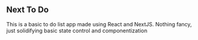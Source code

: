 ## Next To Do

This is a basic to do list app made using React and NextJS. Nothing fancy, just solidifying basic state control and componentization
